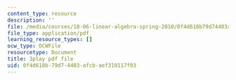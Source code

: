 ```yaml
---
content_type: resource
description: ''
file: /media/courses/18-06-linear-algebra-spring-2010/0f4d618b79d74403afcbaef310117f03_TX_vooSnhm8.pdf
file_type: application/pdf
learning_resource_types: []
ocw_type: OCWFile
resourcetype: Document
title: 3play pdf file
uid: 0f4d618b-79d7-4403-afcb-aef310117f03
---
```


